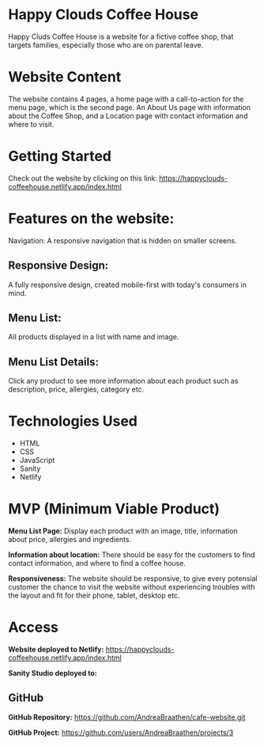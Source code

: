 # Happy Clouds Coffee House

Happy Cluds Coffee House is a website for a fictive coffee shop, that targets families, especially those who are on parental leave. 

# Website Content

The website contains 4 pages, a home page with a call-to-action for the menu page, which is the second page. An About Us page with information about the Coffee Shop, and a Location page with contact information and where to visit. 

# Getting Started
Check out the website by clicking on this link:
https://happyclouds-coffeehouse.netlify.app/index.html

# Features on the website:
Navigation: A responsive navigation that is hidden on smaller screens.

## Responsive Design: 
A fully responsive design, created mobile-first with today's consumers in mind.

## Menu List: 
All products displayed in a list with name and image.

## Menu List Details: 
Click any product to see more information about each product such as description, price, allergies, category etc. 

# Technologies Used
+ HTML
+ CSS
+ JavaScript
+ Sanity
+ Netlify

# MVP (Minimum Viable Product)
**Menu List Page:** Display each product with an image, title, information about price, allergies and ingredients.

**Information about location:** There should be easy for the customers to find contact information, and where to find a coffee house.

**Responsiveness:** The website should be responsive, to give every potensial customer the chance to visit the website without experiencing troubles with the layout and fit for their phone, tablet, desktop etc. 

# Access
**Website deployed to Netlify:** 
https://happyclouds-coffeehouse.netlify.app/index.html

**Sanity Studio deployed to:**

## GitHub
**GitHub Repository:**
https://github.com/AndreaBraathen/cafe-website.git

**GitHub Project:**
https://github.com/users/AndreaBraathen/projects/3


